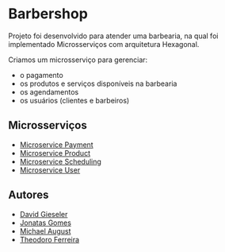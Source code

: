 # Barbershop  

Projeto foi desenvolvido para atender uma barbearia, na qual foi implementado Microsserviços com arquitetura Hexagonal.  



Criamos um microsserviço para gerenciar:  
- o pagamento  
- os produtos e serviços disponíveis na barbearia  
- os agendamentos  
- os usuários (clientes e barbeiros)  


## Microsserviços  

- [Microservice Payment](https://github.com/pbBarbershop/ms-payment)  
- [Microservice Product](https://github.com/pbBarbershop/ms-product)  
- [Microservice Scheduling](https://github.com/pbBarbershop/ms-scheduling)  
- [Microservice User](https://github.com/pbBarbershop/ms-user)  

## Autores  

- [David Gieseler](https://github.com/davidgieseler)  
- [Jonatas Gomes](https://github.com/Jonatas-Gomes)  
- [Michael August](https://github.com/MichelAugust)  
- [Theodoro Ferreira](https://github.com/theodoroferreira) 
